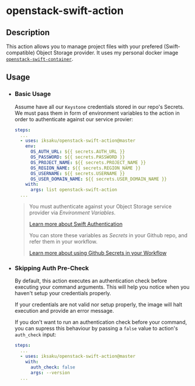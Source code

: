 # openstack-swift-action


## Description
This action allows you to manage project files with your prefered (Swift-compatible) Object Storage provider. 
It uses my personal docker image [`openstack-swift-container`](https://hub.docker.com/r/iksaku/openstack-swift-container).

## Usage
* ### Basic Usage
  Assume have all our `Keystone` credentials stored in our repo's Secrets. We must pass them in form of environment variables to the action in order to authenticate against our service provier:
  ```yaml
  steps:
    ...
    - uses: iksaku/openstack-swift-action@master
      env:
        OS_AUTH_URL: ${{ secrets.AUTH_URL }}
        OS_PASSWORD: ${{ secrets.PASSWORD }}
        OS_PROJECT_NAME: ${{ secrets.PROJECT_NAME }}
        OS_REGION_NAME: ${{ secrets.REGION_NAME }}
        OS_USERNAME: ${{ secrets.USERNAME }}
        OS_USER_DOMAIN_NAME: ${{ secrets.USER_DOMAIN_NAME }}
      with:
        args: list openstack-swift-action
    ...
  ```

  > You must authenticate against your Object Storage service provider via _Environment Variables_.
  >
  > [Learn more about Swift Authentication](https://docs.openstack.org/python-swiftclient/stein/cli/index.html#authentication)
  >
  > You can store these variables as _Secrets_ in your Github repo, and refer them in your workflow.
  >
  > [Learn more about using Github Secrets in your Workflow](https://help.github.com/en/articles/virtual-environments-for-github-actions#creating-and-using-secrets-encrypted-variables)

* ### Skipping Auth Pre-Check
  By default, this action executes an authentication check before executing your command arguments. This will help you notice when you haven't setup your credentials properly.

  If your credentials are not valid nor setup properly, the image will halt execution and provide an error message.

  If you don't want to run an authentication check before your command, you can supress this behaviour by passing a `false` value to action's `auth_check` input:
  ```yaml
  steps:
    ...
    - uses: iksaku/openstack-swift-action@master
      with:
        auth_check: false
        args: --version
    ...
  ```
